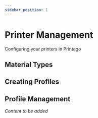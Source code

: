 ```yaml
---
sidebar_position: 1
---
```


# Printer Management 

Configuring your printers in Printago

## Material Types

## Creating Profiles

## Profile Management

*Content to be added*
